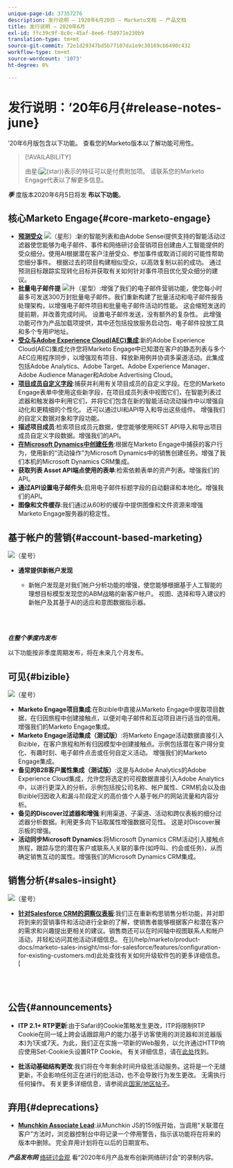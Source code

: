 ```yaml
---
unique-page-id: 37357276
description: 发行说明 — 1920年6月20日 — Marketo文档 — 产品文档
title: 发行说明 — 2020年6月
exl-id: ffc39c9f-8c0c-45af-8ee6-f58971e230b9
translation-type: tm+mt
source-git-commit: 72e1d29347bd5b77107da1e9c30169cb6490c432
workflow-type: tm+mt
source-wordcount: '1073'
ht-degree: 0%

---
```


# 发行说明：’20年6月{#release-notes-june}

’20年6月版包含以下功能。 查看您的Marketo版本以了解功能可用性。

>[!AVAILABILITY]
>
>由星(![(star)](assets/star-yellow.svg))表示的特征可以是付费附加项。 请联系您的Marketo Engage代表以了解更多信息。

**_季_** 度版本2020年6月5日将发 **布以下功能**。

## 核心Marketo Engage{#core-marketo-engage}

* **[预测受众](https://experienceleague.adobe.com/docs/marketo/sky/predictive-audiences/getting-started-with-predictive-audiences.html?lang=en#predictive-audiences)** ![（星形）](assets/star-yellow.svg):新的智能列表和由Adobe Sensei提供支持的智能活动过滤器使您能够为电子邮件、事件和网络研讨会营销项目创建由人工智能提供的受众细分。使用AI根据潜在客户注册受众、参加事件或取消订阅的可能性帮助您细分事件。 根据过去的项目构建相似受众，以高效复制以前的成功。 通过预测目标跟踪实现转化目标并获取有关如何针对事件项目优化受众细分的建议。
* **批量电子邮件提** ![升（星型）](assets/star-yellow.svg):增强了我们的电子邮件营销功能，使您每小时最多可发送300万封批量电子邮件。我们重新构建了批量活动和电子邮件报告处理架构，以增强电子邮件项目和批量电子邮件活动的性能。 这会缩短发送的提前期，并改善完成时间。 设置电子邮件发送，没有额外的复杂性。 此增强功能可作为产品加载项提供，其中还包括投放服务启动包、电子邮件投放工具和多个专用IP地址。
* **[受众与Adobe Experience Cloud(AEC)集成](/help/marketo/product-docs/core-marketo-concepts/smart-lists-and-static-lists/static-lists/send-a-list-to-adobe-experience-cloud.md)**:新的Adobe Experience Cloud(AEC)集成允许您将Marketo Engage中已知潜在客户的静态列表与多个AEC应用程序同步，以增强现有项目、释放新用例并协调多渠道活动。此集成包括Adobe Analytics、Adobe Target、Adobe Experience Manager、Adobe Audience Manager和Adobe Advertising Cloud。
* **[项目成员自定义字段](/help/marketo/product-docs/core-marketo-concepts/programs/working-with-programs/program-member-custom-fields.md)**:捕获并利用有关项目成员的自定义字段。在您的Marketo Engage表单中使用这些新字段，在项目成员列表中视图它们，在智能列表过滤器和触发器中利用它们，并将它们包含在新的智能活动流动操作中以增强自动化和更精细的个性化。 还可以通过UI和API导入和导出这些组件。 增强我们的自定义数据对象和字段功能。
* **描述项目成员**:检索项目成员元数据，使您能够使用REST API导入和导出项目成员自定义字段数据。增强我们的API。
* **[在Microsoft Dynamics中创建任务](/help/marketo/product-docs/core-marketo-concepts/smart-campaigns/microsoft-dynamics-flow-actions/create-task-in-microsoft.md)**:根据在Marketo Engage中捕获的客户行为，使用新的“流动操作”为Microsoft Dynamics中的销售创建任务。增强了我们本机的Microsoft Dynamics CRM集成。
* **获取列表 Asset API端点使用的表单**:检索依赖表单的资产列表。增强我们的API。
* **通过API设置电子邮件头**:启用电子邮件标题字段的自动翻译和本地化。增强我们的API。
* **图像和文件缓存**:我们通过从60秒的缓存中提供图像和文件资源来增强Marketo Engage服务器的稳定性。

## 基于帐户的营销{#account-based-marketing}

![（星号）](assets/star-yellow.svg)

* **通常提供新帐户发现**

   * 新帐户发现是对我们帐户分析功能的增强，使您能够根据基于人工智能的理想目标模型发现您的ABM战略的新客户帐户。 视图、选择和导入建议的新帐户及其基于AI的适应和意图数据指示器。

<br> 

**_在整个季度内发布_**

以下功能按非季度周期发布，将在未来几个月发布。

## 可见{#bizible}

![（星号）](assets/star-yellow.svg)

* **Marketo Engage项目集成**:在Bizible中直接从Marketo Engage中提取项目数据，在归因旅程中创建接触点，以便对电子邮件和互动项目进行适当的信用。增强我们的Marketo Engage集成。
* **Marketo Engage活动集成（测试版）**:将Marketo Engage活动数据直接引入Bizible，在客户旅程和所有归因模型中创建接触点。示例包括潜在客户得分变化、有趣时刻、电子邮件点击或任何自定义活动。 增强我们的Marketo Engage集成。
* **备见的B2B客户属性集成（测试版）**:这是与Adobe Analytics的Adobe Experience Cloud集成，允许您将选定的可视数据直接引入Adobe Analytics中，以进行更深入的分析。示例包括按公司名称、帐户属性、CRM机会以及由Bizible归因收入和漏斗阶段定义的高价值个人基于帐户的网站流量和内容分析。
* **备见的Discover过滤器和增强**:利用渠道、子渠道、活动和跨仪表板的细分过滤器分析数据。利用更多向下钻取属性增强数据可见性。 这是对Discover展示板的增强。
* **活动同步Microsoft Dynamics**:将Microsoft Dynamics CRM活动引入接触点旅程，跟踪与您的潜在客户或联系人关联的事件(如呼叫、约会或任务)，从而确定销售互动的属性。增强我们的Microsoft Dynamics CRM集成。

## 销售分析{#sales-insight}

![（星号）](assets/star-yellow.svg)

* **[针对Salesforce CRM的洞察仪表板](/help/marketo/product-docs/marketo-sales-insight/msi-for-salesforce/features/insights-dashboard-feature-overview.md)**:我们正在重新构思销售分析功能，并对即将到来的营销事件和活动进行全新的了解，使销售者能够根据客户和潜在客户的需求和兴趣提出更相关的建议。销售商还可以在时间轴中视图联系人和帐户活动，并轻松访问其他活动详细信息。 在](/help/marketo/product-docs/marketo-sales-insight/msi-for-salesforce/features/configuration-for-existing-customers.md)此处查找有关如何升级软件包的更多详细信息。[

<br> 

## 公告{#announcements}

* **ITP 2.1+ RTP更新**:由于Safari的Cookie策略发生更改，ITP将限制RTP Cookie在同一域上跨会话跟踪用户的能力(基于访客使用的浏览器和浏览器版本)为1天或7天。为此，我们正在实施一项新的Web服务，以允许通过HTTP响应使用Set-Cookie头设置RTP Cookie。 有关详细信息，请在[此处](https://nation.marketo.com/t5/Knowledgebase/Browser-Cookie-Updates-How-Marketo-RTP-Is-Affected/ta-p/299603)找到。

* **批活动基础结构更改**:我们将在今年剩余时间升级批活动服务。这将是一个无缝更新，不会影响任何正在进行的批活动，也不会导致行为发生更改。 无需执行任何操作。 有关更多详细信息，请参阅此[国家/地区帖子](https://nation.marketo.com/t5/Product-Documents/Batch-Campaign-Processing-Infrastructure-Update/ta-p/301374)。

## 弃用{#deprecations}

* **[Munchkin Associate Lead](https://developers.marketo.com/blog/deprecation-of-munchkin-associate-lead-method/)**:从Munchkin JS的159版开始，当调用“关联潜在客户”方法时，浏览器控制台中将记录一个停用警告，指示该功能将在将来的版本中删除。 完全弃用计划将在以后的日期宣布。

**_产品发布网_** [络研讨会观](https://engage.marketo.com/June-Release-2020-On-Demand.html) 看“2020年6月产品发布创新网络研讨会”的录制内容。
